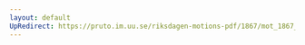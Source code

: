 ```yaml
---
layout: default
UpRedirect: https://pruto.im.uu.se/riksdagen-motions-pdf/1867/mot_1867__ak__219/mot_1867__ak__219-001.pdf
---
```

